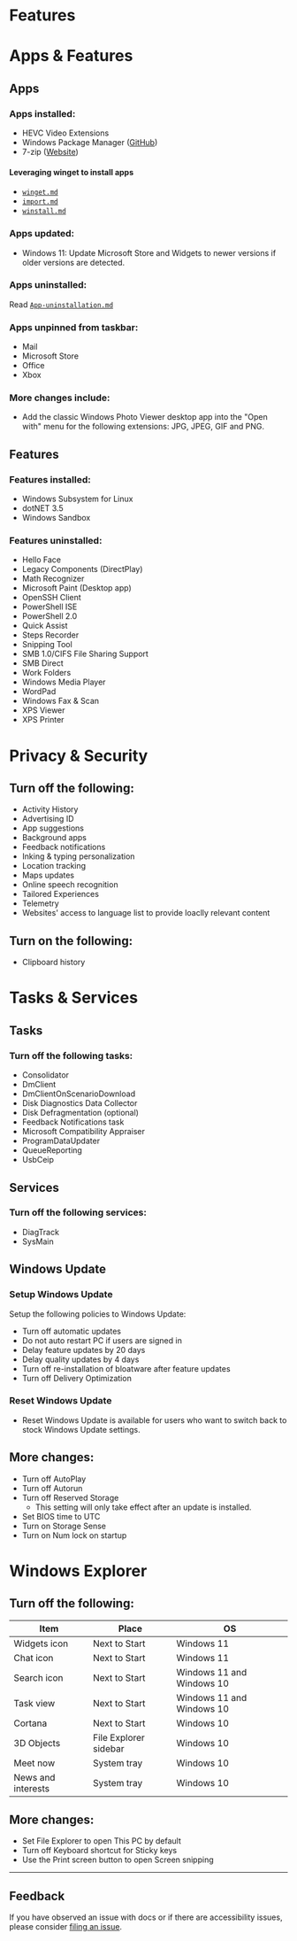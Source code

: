 # Features

# Apps & Features
## Apps
### Apps installed:
- HEVC Video Extensions
- Windows Package Manager ([GitHub](https://github.com/microsoft/winget-cli/))
- 7-zip ([Website](https://www.7-zip.org/))
#### Leveraging winget to install apps
   - [`winget.md`](https://github.com/pratyakshm/WinRice/blob/main/doc/winget/winget.md)
   - [`import.md`](https://github.com/pratyakshm/WinRice/blob/main/doc/winget/import.md)
   - [`winstall.md`](https://github.com/pratyakshm/WinRice/blob/main/doc/winget/winstall.md)
   
### Apps updated:
 - Windows 11: Update Microsoft Store and Widgets to newer versions if older versions are detected.

### Apps uninstalled:
Read [`App-uninstallation.md`](https://github.com/pratyakshm/WinRice/blob/main/doc/App-uninstallation.md)

### Apps unpinned from taskbar:
- Mail
- Microsoft Store
- Office
- Xbox

### More changes include:
- Add the classic Windows Photo Viewer desktop app into the "Open with" menu for the following extensions: JPG, JPEG, GIF and PNG. 

## Features
### Features installed:
 - Windows Subsystem for Linux
 - dotNET 3.5 
 - Windows Sandbox
### Features uninstalled:
- Hello Face
- Legacy Components (DirectPlay)
- Math Recognizer
- Microsoft Paint (Desktop app)
- OpenSSH Client
- PowerShell ISE
- PowerShell 2.0
- Quick Assist
- Steps Recorder
- Snipping Tool
- SMB 1.0/CIFS File Sharing Support
- SMB Direct
- Work Folders
- Windows Media Player
- WordPad
- Windows Fax & Scan
- XPS Viewer
- XPS Printer

# Privacy & Security

## Turn off the following:
- Activity History
- Advertising ID 
- App suggestions
- Background apps
-  Feedback notifications
- Inking & typing personalization
- Location tracking 
- Maps updates
- Online speech recognition
- Tailored Experiences
- Telemetry
- Websites' access to language list to provide loaclly relevant content
   
## Turn on the following:
- Clipboard history 
</details>



# Tasks & Services
## Tasks

### Turn off the following tasks:
- Consolidator
- DmClient
- DmClientOnScenarioDownload
- Disk Diagnostics Data Collector
- Disk Defragmentation (optional)
- Feedback Notifications task
- Microsoft Compatibility Appraiser
- ProgramDataUpdater
- QueueReporting
- UsbCeip
  </details>

## Services

### Turn off the following services:
- DiagTrack
- SysMain

## Windows Update
### Setup Windows Update
Setup the following policies to Windows Update:
- Turn off automatic updates
- Do not auto restart PC if users are signed in
- Delay feature updates by 20 days
- Delay quality updates by 4 days
- Turn off re-installation of bloatware after feature updates
- Turn off Delivery Optimization
### Reset Windows Update
- Reset Windows Update is available for users who want to switch back to stock Windows Update settings.

## More changes:
- Turn off AutoPlay
- Turn off Autorun
- Turn off Reserved Storage
  - This setting will only take effect after an update is installed.
- Set BIOS time to UTC
- Turn on Storage Sense
- Turn on Num lock on startup


# Windows Explorer
## Turn off the following:

| Item |  Place  | OS  | 
|------|--------|-------|
| Widgets icon | Next to Start | Windows 11 |
| Chat icon | Next to Start | Windows 11 |
| Search icon | Next to Start | Windows 11 and Windows 10 |
| Task view | Next to Start | Windows 11 and Windows 10 |
| Cortana | Next to Start | Windows 10 |
| 3D Objects | File Explorer sidebar | Windows 10 |
| Meet now | System tray | Windows 10 |
| News and interests | System tray | Windows 10 |

</details>

## More changes:
- Set File Explorer to open This PC by default
- Turn off Keyboard shortcut for Sticky keys
- Use the Print screen button to open Screen snipping

*** 

## Feedback
If you have observed an issue with docs or if there are accessibility issues, please consider [filing an issue](https://github.com/pratyakshm/WinRice/issues/new?assignees=pratyakshm&labels=Issue-Docs&template=doc_issue.yaml&title=Docs+issue%3A+).
